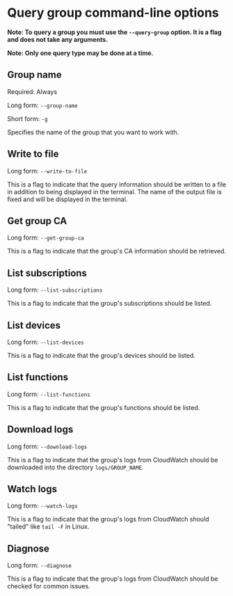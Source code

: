# Query group command-line options

**Note: To query a group you must use the `--query-group` option.  It is a flag and does not take any arguments.**

**Note: Only one query type may be done at a time.**

## Group name

Required: Always

Long form: `--group-name`

Short form: `-g`

Specifies the name of the group that you want to work with.

## Write to file

Long form: `--write-to-file`

This is a flag to indicate that the query information should be written to a file in addition to being displayed in the
terminal.  The name of the output file is fixed and will be displayed in the terminal.

## Get group CA

Long form: `--get-group-ca`

This is a flag to indicate that the group's CA information should be retrieved.

## List subscriptions

Long form: `--list-subscriptions`

This is a flag to indicate that the group's subscriptions should be listed.

## List devices

Long form: `--list-devices`

This is a flag to indicate that the group's devices should be listed.

## List functions

Long form: `--list-functions`

This is a flag to indicate that the group's functions should be listed.

## Download logs

Long form: `--download-logs`

This is a flag to indicate that the group's logs from CloudWatch should be downloaded into the directory `logs/GROUP_NAME`.

## Watch logs

Long form: `--watch-logs`

This is a flag to indicate that the group's logs from CloudWatch should "tailed" like `tail -F` in Linux.

## Diagnose

Long form: `--diagnose`

This is a flag to indicate that the group's logs from CloudWatch should be checked for common issues.
